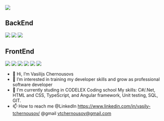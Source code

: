![](https://img.shields.io/badge/OS-Windows-informational?style=flat&logo=data:image/svg%2bxml;base64,<BASE64_DATA>)

BackEnd
-
![](https://img.shields.io/badge/Editor-VisualStudio-informational&color?style=flat&logo=data:image/svg%2bxml;base64,<BASE64_DATA>)
![](https://img.shields.io/badge/Code-C_Sharp-informational&color?style=flat&logo=data:image/svg%2bxml;base64,<BASE64_DATA>)
![](https://img.shields.io/badge/Framework-ASP.NET-informational&color?style=flat&logo=data:image/svg%2bxml;base64,<BASE64_DATA>)


FrontEnd
-
![](https://img.shields.io/badge/Editor-VStudio_Code-informational?style=flat&logo=data:image/svg%2bxml;base64,<BASE64_DATA>)
![](https://img.shields.io/badge/Code-HTML&CSS-informational?style=flat&logo=data:image/svg%2bxml;base64,<BASE64_DATA>)
![](https://img.shields.io/badge/Code-JavaScript-informational?style=flat&logo=data:image/svg%2bxml;base64,<BASE64_DATA>)
![](https://img.shields.io/badge/Code-TypeScript-informational?style=flat&logo=data:image/svg%2bxml;base64,<BASE64_DATA>)
![](https://img.shields.io/badge/Framework-Angular-informational?style=flat&logo=data:image/svg%2bxml;base64,<BASE64_DATA>)
![](https://img.shields.io/badge/open_source_toolkit-Bootstrap-informational?style=flat&logo=data:image/svg%2bxml;base64,<BASE64_DATA>)

- 👋 Hi, I’m Vasilijs Chernousovs
- 👀 I’m interested in training my developer skills and grow as professional software developer 
- 🌱 I'm currently studing in CODELEX Coding school
     My skills: C#/.Net, HTML and CSS, TypeScript, and Angular framework, Unit testing, SQL, GIT. 
- 📫 How to reach me @LinkedIn https://www.linkedin.com/in/vasily-tchernousov/ @gmail vtchernousov@gmail.com

<!---
Chernousovs/Chernousovs is a ✨ special ✨ repository because its `README.md` (this file) appears on your GitHub profile.
You can click the Preview link to take a look at your changes.
--->
